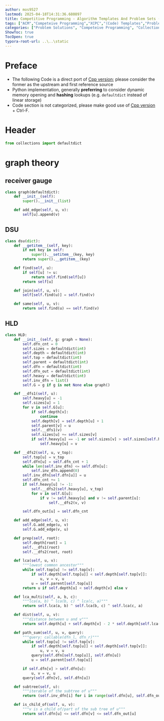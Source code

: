 ```yaml
---
author: mos9527
lastmod: 2025-04-18T14:31:36.680897
title: Competitive Programming - Algorithm Templates And Problem Sets (Python)
tags: ["ACM","Competeive Programming","XCPC","(Code) Templates","Problem Solutions","Codeforces","Python"]
categories: ["Problem Solutions", "Competeive Programming", "Collection/compilation"]
ShowToc: true
TocOpen: true
typora-root-url: ..\..\static
---
```


# Preface

- The following Code is a direct port of [Cpp version](https://mos9527.github.io/posts/%E7%AE%97%E6%B3%95%E7%AB%9E%E8%B5%9B/cp-templates/); please consider the former as the upstream and first reference source
- Python implementation, generally **preferring** to consider dynamic memory opening and **hashing** lookups (e.g. `defaultdict` instead of linear storage)
- Code section is not categorized, please make good use of [Cpp version](https://mos9527.github.io/posts/%E7%AE%97%E6%B3%95%E7%AB%9E%E8%B5%9B/cp-templates/) + Ctrl-F.

# Header

```python
from collections import defaultdict
```

# graph theory

## receiver gauge

```python
class graph(defaultdict):
    def __init__(self):
        super().__init__(list)

    def add_edge(self, u, v):
        self[u].append(v)
```

## DSU

```python
class dsu(dict):
    def __getitem__(self, key):
        if not key in self:
            super().__setitem__(key, key)
        return super().__getitem__(key)

    def find(self, u):
        if self[u] != u:
            return self.find(self[u])
        return self[u]

    def join(self, u, v):
        self[self.find(u)] = self.find(v)

    def same(self, u, v):
        return self.find(u) == self.find(v)

```

## HLD

```python
class HLD:
    def __init__(self, g: graph = None):
        self.dfn_cnt = 0
        self.sizes = defaultdict(int)
        self.depth = defaultdict(int)
        self.top = defaultdict(int)
        self.parent = defaultdict(int)
        self.dfn = defaultdict(int)
        self.dfn_out = defaultdict(int)
        self.heavy = defaultdict(int)
        self.inv_dfn = list()
        self.G = g if g is not None else graph()

    def __dfs1(self, u):
        self.heavy[u] = -1
        self.sizes[u] = 1
        for v in self.G[u]:
            if self.depth[v]:
                continue
            self.depth[v] = self.depth[u] + 1
            self.parent[v] = u
            self.__dfs1(v)
            self.sizes[u] += self.sizes[v]
            if self.heavy[u] == -1 or self.sizes[v] > self.sizes[self.heavy[u]]:
                self.heavy[u] = v

    def __dfs2(self, u, v_top):
        self.top[u] = v_top
        self.dfn[u] = self.dfn_cnt + 1
        while len(self.inv_dfn) <= self.dfn[u]:
            self.inv_dfn.append(0)
        self.inv_dfn[self.dfn[u]] = u
        self.dfn_cnt += 1
        if self.heavy[u] != -1:
            self.__dfs2(self.heavy[u], v_top)
            for v in self.G[u]:
                if v != self.heavy[u] and v != self.parent[u]:
                    self.__dfs2(v, v)

        self.dfn_out[u] = self.dfn_cnt

    def add_edge(self, u, v):
        self.G.add_edge(u, v)
        self.G.add_edge(v, u)

    def prep(self, root):
        self.depth[root] = 1
        self.__dfs1(root)
        self.__dfs2(root, root)

    def lca(self, u, v):
        """lowest common ancestor"""
        while self.top[u] != self.top[v]:
            if self.depth[self.top[u]] < self.depth[self.top[v]]:
                u, v = v, u
            u = self.parent[self.top[u]]
        return u if self.depth[u] < self.depth[v] else v

    def lca_multi(self, a, b, c):
        """lca(a, b) ^ lca(b, c) ^ lca(c, a)"""
        return self.lca(a, b) ^ self.lca(b, c) ^ self.lca(c, a)

    def dist(self, u, v):
        """distance between u and v"""
        return self.depth[u] + self.depth[v] - 2 * self.depth[self.lca(u, v)] + 1

    def path_sum(self, u, v, query):
        """query: callable(dfn_l, dfn_r)"""
        while self.top[u] != self.top[v]:
            if self.depth[self.top[u]] < self.depth[self.top[v]]:
                u, v = v, u
            query(self.dfn[self.top[u]], self.dfn[u])
            u = self.parent[self.top[u]]

        if self.dfn[v] > self.dfn[u]:
            u, v = v, u
        query(self.dfn[v], self.dfn[u])

    def subtree(self, u):
        """iterable of the subtree of u"""
        return (self.inv_dfn[i] for i in range(self.dfn[u], self.dfn_out[u] + 1))

    def is_child_of(self, u, v):
        """v is a child of/part of the sub tree of u"""
        return self.dfn[u] <= self.dfn[v] <= self.dfn_out[u]

```

